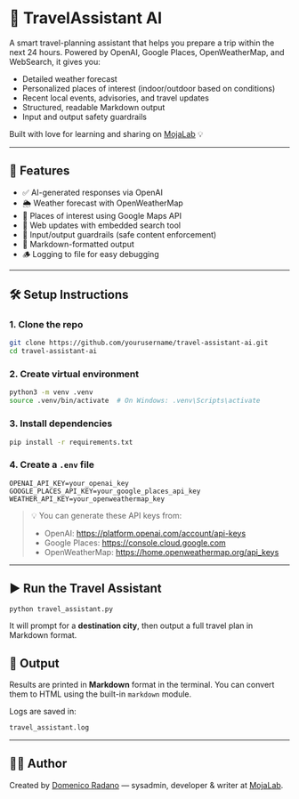 # 🧳 TravelAssistant AI

A smart travel-planning assistant that helps you prepare a trip within the next 24 hours. Powered by OpenAI, Google Places, OpenWeatherMap, and WebSearch, it gives you:

- Detailed weather forecast
- Personalized places of interest (indoor/outdoor based on conditions)
- Recent local events, advisories, and travel updates
- Structured, readable Markdown output
- Input and output safety guardrails

Built with love for learning and sharing on [MojaLab](https://mojalab.it) 💡

---

## 🚀 Features

- ✅ AI-generated responses via OpenAI
- 🌦️ Weather forecast with OpenWeatherMap
- 📍 Places of interest using Google Maps API
- 🔎 Web updates with embedded search tool
- 🔐 Input/output guardrails (safe content enforcement)
- 📄 Markdown-formatted output
- 🪵 Logging to file for easy debugging

---

## 🛠️ Setup Instructions

### 1. Clone the repo

```bash
git clone https://github.com/yourusername/travel-assistant-ai.git
cd travel-assistant-ai
```

### 2. Create virtual environment

```bash
python3 -m venv .venv
source .venv/bin/activate  # On Windows: .venv\Scripts\activate
```

### 3. Install dependencies

```bash
pip install -r requirements.txt
```

### 4. Create a `.env` file

```env
OPENAI_API_KEY=your_openai_key
GOOGLE_PLACES_API_KEY=your_google_places_api_key
WEATHER_API_KEY=your_openweathermap_key
```

> 💡 You can generate these API keys from:
>
> - OpenAI: https://platform.openai.com/account/api-keys
> - Google Places: https://console.cloud.google.com
> - OpenWeatherMap: https://home.openweathermap.org/api_keys

---

## ▶️ Run the Travel Assistant

```bash
python travel_assistant.py
```

It will prompt for a **destination city**, then output a full travel plan in Markdown format.


## 📁 Output

Results are printed in **Markdown** format in the terminal. You can convert them to HTML using the built-in `markdown` module.

Logs are saved in:

```bash
travel_assistant.log
```

---

## 👨‍💻 Author

Created by [Domenico Radano](https://github.com/doradame) — sysadmin, developer & writer at [MojaLab](https://mojalab.it).
